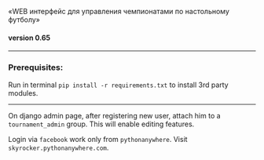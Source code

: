 «WEB интерфейс для управления чемпионатами по настольному футболу»

#### version 0.65

---
### Prerequisites:

Run in terminal `pip install -r requirements.txt` to install 3rd party modules.

---
On django admin page, after registering new user, attach him to a `tournament_admin` group.
This will enable editing features.

Login via `facebook` work only from `pythonanywhere`.
Visit `skyrocker.pythonanywhere.com`.

